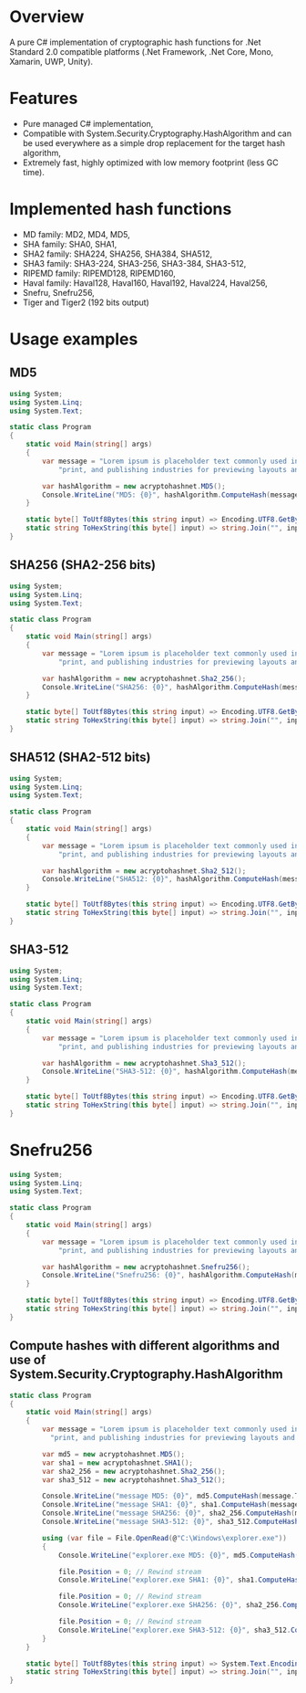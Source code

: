 ﻿# Overview
A pure C# implementation of cryptographic hash functions for .Net Standard 2.0 compatible platforms (.Net Framework, .Net Core, Mono, Xamarin, UWP, Unity).

# Features  

* Pure managed C# implementation,
* Compatible with System.Security.Cryptography.HashAlgorithm and can be used everywhere as a simple drop replacement for the target hash algorithm,
* Extremely fast, highly optimized with low memory footprint (less GC time).

# Implemented hash functions

* MD family: MD2, MD4, MD5,
* SHA family: SHA0, SHA1,
* SHA2 family: SHA224, SHA256, SHA384, SHA512,
* SHA3 family: SHA3-224, SHA3-256, SHA3-384, SHA3-512,
* RIPEMD family: RIPEMD128, RIPEMD160,
* Haval family: Haval128, Haval160, Haval192, Haval224, Haval256,
* Snefru, Snefru256,
* Tiger and Tiger2 (192 bits output)

# Usage examples

## MD5

``` csharp
using System;
using System.Linq;
using System.Text;

static class Program
{
    static void Main(string[] args)
    {
        var message = "Lorem ipsum is placeholder text commonly used in the graphic, " +
            "print, and publishing industries for previewing layouts and visual mockups.";

        var hashAlgorithm = new acryptohashnet.MD5();
        Console.WriteLine("MD5: {0}", hashAlgorithm.ComputeHash(message.ToUtf8Bytes()).ToHexString());
    }

    static byte[] ToUtf8Bytes(this string input) => Encoding.UTF8.GetBytes(input);
    static string ToHexString(this byte[] input) => string.Join("", input.Select(x => x.ToString("x2")));
}
```

## SHA256 (SHA2-256 bits)

``` csharp
using System;
using System.Linq;
using System.Text;

static class Program
{
    static void Main(string[] args)
    {
        var message = "Lorem ipsum is placeholder text commonly used in the graphic, " +
            "print, and publishing industries for previewing layouts and visual mockups.";

        var hashAlgorithm = new acryptohashnet.Sha2_256();
        Console.WriteLine("SHA256: {0}", hashAlgorithm.ComputeHash(message.ToUtf8Bytes()).ToHexString());
    }

    static byte[] ToUtf8Bytes(this string input) => Encoding.UTF8.GetBytes(input);
    static string ToHexString(this byte[] input) => string.Join("", input.Select(x => x.ToString("x2")));
}
```

## SHA512 (SHA2-512 bits)

``` csharp
using System;
using System.Linq;
using System.Text;

static class Program
{
    static void Main(string[] args)
    {
        var message = "Lorem ipsum is placeholder text commonly used in the graphic, " +
            "print, and publishing industries for previewing layouts and visual mockups.";

        var hashAlgorithm = new acryptohashnet.Sha2_512();
        Console.WriteLine("SHA512: {0}", hashAlgorithm.ComputeHash(message.ToUtf8Bytes()).ToHexString());
    }

    static byte[] ToUtf8Bytes(this string input) => Encoding.UTF8.GetBytes(input);
    static string ToHexString(this byte[] input) => string.Join("", input.Select(x => x.ToString("x2")));
}
```

## SHA3-512

``` csharp
using System;
using System.Linq;
using System.Text;

static class Program
{
    static void Main(string[] args)
    {
        var message = "Lorem ipsum is placeholder text commonly used in the graphic, " +
            "print, and publishing industries for previewing layouts and visual mockups.";

        var hashAlgorithm = new acryptohashnet.Sha3_512();
        Console.WriteLine("SHA3-512: {0}", hashAlgorithm.ComputeHash(message.ToUtf8Bytes()).ToHexString());
    }

    static byte[] ToUtf8Bytes(this string input) => Encoding.UTF8.GetBytes(input);
    static string ToHexString(this byte[] input) => string.Join("", input.Select(x => x.ToString("x2")));
}
```

# Snefru256

``` csharp
using System;
using System.Linq;
using System.Text;

static class Program
{
    static void Main(string[] args)
    {
        var message = "Lorem ipsum is placeholder text commonly used in the graphic, " +
            "print, and publishing industries for previewing layouts and visual mockups.";

        var hashAlgorithm = new acryptohashnet.Snefru256();
        Console.WriteLine("Snefru256: {0}", hashAlgorithm.ComputeHash(message.ToUtf8Bytes()).ToHexString());
    }

    static byte[] ToUtf8Bytes(this string input) => Encoding.UTF8.GetBytes(input);
    static string ToHexString(this byte[] input) => string.Join("", input.Select(x => x.ToString("x2")));
}
```

## Compute hashes with different algorithms and use of System.Security.Cryptography.HashAlgorithm

``` csharp
static class Program
{
    static void Main(string[] args)
    {
        var message = "Lorem ipsum is placeholder text commonly used in the graphic, " +
          "print, and publishing industries for previewing layouts and visual mockups.";

        var md5 = new acryptohashnet.MD5();
        var sha1 = new acryptohashnet.SHA1();
        var sha2_256 = new acryptohashnet.Sha2_256();
        var sha3_512 = new acryptohashnet.Sha3_512();

        Console.WriteLine("message MD5: {0}", md5.ComputeHash(message.ToUtf8Bytes()).ToHexString());
        Console.WriteLine("message SHA1: {0}", sha1.ComputeHash(message.ToUtf8Bytes()).ToHexString());
        Console.WriteLine("message SHA256: {0}", sha2_256.ComputeHash(message.ToUtf8Bytes()).ToHexString());
        Console.WriteLine("message SHA3-512: {0}", sha3_512.ComputeHash(message.ToUtf8Bytes()).ToHexString());

        using (var file = File.OpenRead(@"C:\Windows\explorer.exe"))
        {
            Console.WriteLine("explorer.exe MD5: {0}", md5.ComputeHash(file).ToHexString());

            file.Position = 0; // Rewind stream
            Console.WriteLine("explorer.exe SHA1: {0}", sha1.ComputeHash(file).ToHexString());

            file.Position = 0; // Rewind stream
            Console.WriteLine("explorer.exe SHA256: {0}", sha2_256.ComputeHash(file).ToHexString());

            file.Position = 0; // Rewind stream
            Console.WriteLine("explorer.exe SHA3-512: {0}", sha3_512.ComputeHash(file).ToHexString());
        }
    }

    static byte[] ToUtf8Bytes(this string input) => System.Text.Encoding.UTF8.GetBytes(input);
    static string ToHexString(this byte[] input) => string.Join("", input.Select(x => x.ToString("x2")));
}
```